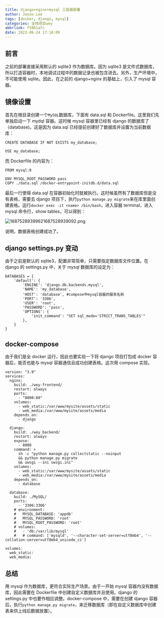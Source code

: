 ```yaml
---
title: django+nginx+mysql 三容器部署
author: Jason Lee
tags: [docker, django, mysql]
categories: 全栈项目wey
abbrlink: f5061afc
date: 2023-06-24 17:16:09
---
```


## 前言

之前的部署直接采用默认的 sqlite3 作为数据库。因为 sqlite3 是文件式数据库，所以打造容器时，本地调试过程中的数据记录也被包含进去。另外，生产环境中，不可能使用 sqlite。因此，在之前的 django+nginx 的基础上，引入了 mysql 容器。

## 镜像设置

首先在根目录创建一个`MySQL`数据库，下面有 data.sql 和 Dockerfile。这里我们先单独启动一下 mydql 容器。这时候 mysql 容器里已经有 django 的数据库了（database)。这是因为 data.sql 已经提前创建好了数据库并设置为当前数据库：

```
CREATE DATABASE IF NOT EXISTS my_database;

USE my_database;
```

而 Dockerfile 的内容为：

```
FROM mysql:8

ENV MYSQL_ROOT_PASSWORD pass
COPY ./data.sql /docker-entrypoint-initdb.d/data.sql
```

最后一行使得 data.sql 在容器初始化时就被执行。这时候虽然有了数据库但是没有表格，需要去 django 项目下，执行`python manage.py migrate`来在库里面创建表格。运行`docker exec -it <name> /bin/bash`，进入容器 terminal，进入 mysql 命令行，show tables，可以得到：

![16875289399621687528939092.png](https://cdn.jsdelivr.net/gh/li199-code/blog-imgs@main/16875289399621687528939092.png)

说明，数据表格创建成功了。

## django settings.py 变动

由于之前是默认的 sqlite3，配置非常简单，只需要指定数据库文件位置。在 django 的 settings.py 中，关于 mysql 数据库的设定为：

```
DATABASES = {
    'default': {
        'ENGINE': 'django.db.backends.mysql',
        'NAME': 'my_database',
        'HOST': 'database', #compose中mysql容器的服务名称
        'PORT': '3306',
        'USER': 'root',
        'PASSWORD': 'pass',
        'OPTIONS': {
            'init_command': "SET sql_mode='STRICT_TRANS_TABLES'"
        },
    }
}
```

## docker-compose

由于我们是全 docker 运行，因此也要实验一下将 django 项目打包成 docker 容器后，能否也能与 mysql 容器通信且成功创建表格。这次用 compose 实现。

```
version: "3.9"
services:
  nginx:
    build: ./wey-frontend/
    restart: always
    ports:
      - "8000:80"
    volumes:
      - web_static:/var/www/mysite/assets/static
      - web_media:/var/www/mysite/assets/media
    depends_on:
      - django

  django:
    build: ./wey_backend/
    restart: always
    expose:
      - 8000
    command: >
      sh -c "python manage.py collectstatic --noinput
      && python manage.py migrate
      && uwsgi --ini uwsgi.ini"
    volumes:
      - web_static:/var/www/mysite/assets/static
      - web_media:/var/www/mysite/assets/media
    depends_on:
      - database

  database:
    build: ./MySQL/
    ports:
      - '3306:3306'
    # environment:
    #   MYSQL_DATABASE: 'appdb'
    #   MYSQL_PASSWORD: 'root'
    #   MYSQL_ROOT_PASSWORD: 'root'
    # volumes:
    #   - 'db:/var/lib/mysql'
    #   # command: ['mysqld', '--character-set-server=utf8mb4', '--collation-server=utf8mb4_unicode_ci']

volumes:
  web_static:
  web_media:
```

## 总结

用 mysql 作为数据库，更符合实际生产场景。由于一开始 mysql 容器内没有数据库，因此需要在 Dockerfile 中创建自定义数据库并且使用。django 的 settings.py 中也要作相应调整。docker-compose 中，需要在创建 django 容器后，执行`python manage.py migrate`，来迁移数据库（即在自定义数据库中创建表来供上线后数据放置）。
